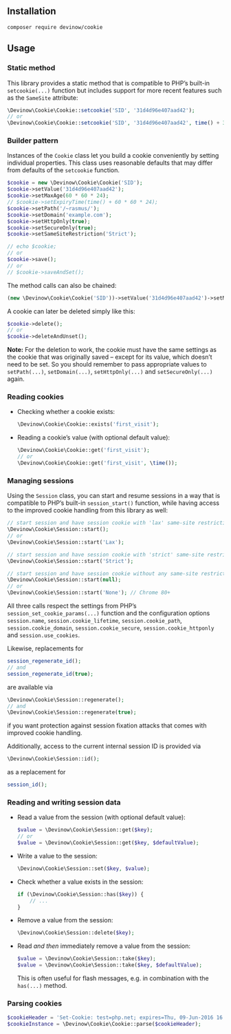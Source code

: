 ## Installation
```
composer require devinow/cookie
```
## Usage

### Static method

This library provides a static method that is compatible to PHP’s built-in `setcookie(...)` function but includes support for more recent features such as the `SameSite` attribute:

```php
\Devinow\Cookie\Cookie::setcookie('SID', '31d4d96e407aad42');
// or
\Devinow\Cookie\Cookie::setcookie('SID', '31d4d96e407aad42', time() + 3600, '/~rasmus/', 'example.com', true, true, 'Lax');
```

### Builder pattern

Instances of the `Cookie` class let you build a cookie conveniently by setting individual properties. This class uses reasonable defaults that may differ from defaults of the `setcookie` function.

```php
$cookie = new \Devinow\Cookie\Cookie('SID');
$cookie->setValue('31d4d96e407aad42');
$cookie->setMaxAge(60 * 60 * 24);
// $cookie->setExpiryTime(time() + 60 * 60 * 24);
$cookie->setPath('/~rasmus/');
$cookie->setDomain('example.com');
$cookie->setHttpOnly(true);
$cookie->setSecureOnly(true);
$cookie->setSameSiteRestriction('Strict');

// echo $cookie;
// or
$cookie->save();
// or
// $cookie->saveAndSet();
```

The method calls can also be chained:

```php
(new \Devinow\Cookie\Cookie('SID'))->setValue('31d4d96e407aad42')->setMaxAge(60 * 60 * 24)->setSameSiteRestriction('None')->save();
```

A cookie can later be deleted simply like this:

```php
$cookie->delete();
// or
$cookie->deleteAndUnset();
```

**Note:** For the deletion to work, the cookie must have the same settings as the cookie that was originally saved – except for its value, which doesn’t need to be set. So you should remember to pass appropriate values to `setPath(...)`, `setDomain(...)`, `setHttpOnly(...)` and `setSecureOnly(...)` again.

### Reading cookies

 * Checking whether a cookie exists:

   ```php
   \Devinow\Cookie\Cookie::exists('first_visit');
   ```

 * Reading a cookie’s value (with optional default value):

   ```php
   \Devinow\Cookie\Cookie::get('first_visit');
   // or
   \Devinow\Cookie\Cookie::get('first_visit', \time());
   ```

### Managing sessions

Using the `Session` class, you can start and resume sessions in a way that is compatible to PHP’s built-in `session_start()` function, while having access to the improved cookie handling from this library as well:

```php
// start session and have session cookie with 'lax' same-site restriction
\Devinow\Cookie\Session::start();
// or
\Devinow\Cookie\Session::start('Lax');

// start session and have session cookie with 'strict' same-site restriction
\Devinow\Cookie\Session::start('Strict');

// start session and have session cookie without any same-site restriction
\Devinow\Cookie\Session::start(null);
// or
\Devinow\Cookie\Session::start('None'); // Chrome 80+
```

All three calls respect the settings from PHP’s `session_set_cookie_params(...)` function and the configuration options `session.name`, `session.cookie_lifetime`, `session.cookie_path`, `session.cookie_domain`, `session.cookie_secure`, `session.cookie_httponly` and `session.use_cookies`.

Likewise, replacements for

```php
session_regenerate_id();
// and
session_regenerate_id(true);
```

are available via

```php
\Devinow\Cookie\Session::regenerate();
// and
\Devinow\Cookie\Session::regenerate(true);
```

if you want protection against session fixation attacks that comes with improved cookie handling.

Additionally, access to the current internal session ID is provided via

```php
\Devinow\Cookie\Session::id();
```

as a replacement for

```php
session_id();
```

### Reading and writing session data

 * Read a value from the session (with optional default value):

   ```php
   $value = \Devinow\Cookie\Session::get($key);
   // or
   $value = \Devinow\Cookie\Session::get($key, $defaultValue);
   ```

 * Write a value to the session:

   ```php
   \Devinow\Cookie\Session::set($key, $value);
   ```

 * Check whether a value exists in the session:

   ```php
   if (\Devinow\Cookie\Session::has($key)) {
       // ...
   }
   ```

 * Remove a value from the session:

   ```php
   \Devinow\Cookie\Session::delete($key);
   ```

 * Read *and then* immediately remove a value from the session:

   ```php
   $value = \Devinow\Cookie\Session::take($key);
   $value = \Devinow\Cookie\Session::take($key, $defaultValue);
   ```

   This is often useful for flash messages, e.g. in combination with the `has(...)` method.

### Parsing cookies

```php
$cookieHeader = 'Set-Cookie: test=php.net; expires=Thu, 09-Jun-2016 16:30:32 GMT; Max-Age=3600; path=/~rasmus/; secure';
$cookieInstance = \Devinow\Cookie\Cookie::parse($cookieHeader);
```
